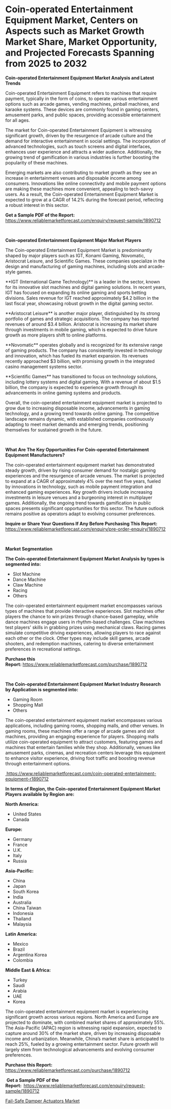 <p><h1>Coin-operated Entertainment Equipment Market, Centers on Aspects such as Market Growth Market Share, Market Opportunity, and Projected Forecasts Spanning from 2025 to 2032</h1></p><p><strong>Coin-operated Entertainment Equipment Market Analysis and Latest Trends</strong></p>
<p><p>Coin-operated Entertainment Equipment refers to machines that require payment, typically in the form of coins, to operate various entertainment options such as arcade games, vending machines, pinball machines, and karaoke systems. These devices are commonly found in gaming centers, amusement parks, and public spaces, providing accessible entertainment for all ages.</p><p>The market for Coin-operated Entertainment Equipment is witnessing significant growth, driven by the resurgence of arcade culture and the demand for interactive entertainment in social settings. The incorporation of advanced technologies, such as touch screens and digital interfaces, enhances user experience and attracts a wider audience. Additionally, the growing trend of gamification in various industries is further boosting the popularity of these machines.</p><p>Emerging markets are also contributing to market growth as they see an increase in entertainment venues and disposable income among consumers. Innovations like online connectivity and mobile payment options are making these machines more convenient, appealing to tech-savvy users. As a result, the Coin-operated Entertainment Equipment Market is expected to grow at a CAGR of 14.2% during the forecast period, reflecting a robust interest in this sector.</p></p>
<p><strong>Get a Sample PDF of the Report:&nbsp;</strong> <a href="https://www.reliablemarketforecast.com/enquiry/request-sample/1890712?utm_campaign=1888&utm_medium=2&utm_source=Github&utm_content=ia&utm_term=01032025&utm_id=coin-operated-entertainment-equipment">https://www.reliablemarketforecast.com/enquiry/request-sample/1890712</a></p>
<p>&nbsp;</p>
<p><strong>Coin-operated Entertainment Equipment Major Market Players</strong></p>
<p><p>The Coin-operated Entertainment Equipment Market is predominantly shaped by major players such as IGT, Konami Gaming, Novomatic, Aristocrat Leisure, and Scientific Games. These companies specialize in the design and manufacturing of gaming machines, including slots and arcade-style games.</p><p>**IGT (International Game Technology)** is a leader in the sector, known for its innovative slot machines and digital gaming solutions. In recent years, IGT has focused on expanding its online gaming and sports betting divisions. Sales revenue for IGT reached approximately $4.2 billion in the last fiscal year, showcasing robust growth in the digital gaming sector.</p><p>**Aristocrat Leisure** is another major player, distinguished by its strong portfolio of games and strategic acquisitions. The company has reported revenues of around $3.4 billion. Aristocrat is increasing its market share through investments in mobile gaming, which is expected to drive future growth as more players shift to online platforms.</p><p>**Novomatic** operates globally and is recognized for its extensive range of gaming products. The company has consistently invested in technology and innovation, which has fueled its market expansion. Its revenues recently approached $3 billion, with promising growth in the integrated casino management systems sector.</p><p>**Scientific Games** has transitioned to focus on technology solutions, including lottery systems and digital gaming. With a revenue of about $1.5 billion, the company is expected to experience growth through its advancements in online gaming systems and products.</p><p>Overall, the coin-operated entertainment equipment market is projected to grow due to increasing disposable income, advancements in gaming technology, and a growing trend towards online gaming. The competitive landscape remains dynamic, with established companies continuously adapting to meet market demands and emerging trends, positioning themselves for sustained growth in the future.</p></p>
<p>&nbsp;</p>
<p><strong>What Are The Key Opportunities For Coin-operated Entertainment Equipment Manufacturers?</strong></p>
<p><p>The coin-operated entertainment equipment market has demonstrated steady growth, driven by rising consumer demand for nostalgic gaming experiences and the resurgence of arcade venues. The market is projected to expand at a CAGR of approximately 4% over the next five years, fueled by innovations in technology, such as mobile payment integration and enhanced gaming experiences. Key growth drivers include increasing investments in leisure venues and a burgeoning interest in multiplayer games. Additionally, the ongoing trend towards gamification in public spaces presents significant opportunities for this sector. The future outlook remains positive as operators adapt to evolving consumer preferences.</p></p>
<p><strong>Inquire or Share Your Questions If Any Before Purchasing This Report:</strong> <a href="https://www.reliablemarketforecast.com/enquiry/pre-order-enquiry/1890712?utm_campaign=1888&utm_medium=2&utm_source=Github&utm_content=ia&utm_term=01032025&utm_id=coin-operated-entertainment-equipment">https://www.reliablemarketforecast.com/enquiry/pre-order-enquiry/1890712</a></p>
<p>&nbsp;</p>
<p><strong>Market Segmentation</strong></p>
<p><strong>The Coin-operated Entertainment Equipment Market Analysis by types is segmented into:</strong></p>
<p><ul><li>Slot Machine</li><li>Dance Machine</li><li>Claw Machine</li><li>Racing</li><li>Others</li></ul></p>
<p><p>The coin-operated entertainment equipment market encompasses various types of machines that provide interactive experiences. Slot machines offer players the chance to win prizes through chance-based gameplay, while dance machines engage users in rhythm-based challenges. Claw machines test players' skills in grabbing prizes using mechanical claws. Racing games simulate competitive driving experiences, allowing players to race against each other or the clock. Other types may include skill games, arcade shooters, and redemption machines, catering to diverse entertainment preferences in recreational settings.</p></p>
<p><strong>Purchase this Report:&nbsp;</strong><a href="https://www.reliablemarketforecast.com/purchase/1890712?utm_campaign=1888&utm_medium=2&utm_source=Github&utm_content=ia&utm_term=01032025&utm_id=coin-operated-entertainment-equipment">https://www.reliablemarketforecast.com/purchase/1890712</a></p>
<p>&nbsp;</p>
<p><strong>The Coin-operated Entertainment Equipment Market Industry Research by Application is segmented into:</strong></p>
<p><ul><li>Gaming Room</li><li>Shopping Mall</li><li>Others</li></ul></p>
<p><p>The coin-operated entertainment equipment market encompasses various applications, including gaming rooms, shopping malls, and other venues. In gaming rooms, these machines offer a range of arcade games and slot machines, providing an engaging experience for players. Shopping malls utilize coin-operated equipment to attract customers, featuring games and machines that entertain families while they shop. Additionally, venues like amusement parks, cinemas, and recreation centers leverage this equipment to enhance visitor experience, driving foot traffic and boosting revenue through entertainment options.</p></p>
<p><a href="https://www.reliablemarketforecast.com/coin-operated-entertainment-equipment-r1890712?utm_campaign=1888&utm_medium=2&utm_source=Github&utm_content=ia&utm_term=01032025&utm_id=coin-operated-entertainment-equipment">&nbsp;https://www.reliablemarketforecast.com/coin-operated-entertainment-equipment-r1890712</a></p>
<p><strong>In terms of Region, the Coin-operated Entertainment Equipment Market Players available by Region are:</strong></p>
<p>
    <p> <strong> North America: </strong>
        <ul>
            <li>United States</li>
            <li>Canada</li>
        </ul>
        </p> 
    <p> <strong> Europe: </strong>
        <ul>
            <li>Germany</li>
            <li>France</li>
            <li>U.K.</li>
            <li>Italy</li>
            <li>Russia</li>
        </ul>
        </p> 
    <p> <strong> Asia-Pacific: </strong>
        <ul>
            <li>China</li>
            <li>Japan</li>
            <li>South Korea</li>
            <li>India</li>
            <li>Australia</li>
            <li>China Taiwan</li>
            <li>Indonesia</li>
            <li>Thailand</li>
            <li>Malaysia</li>
        </ul>
        </p> 
    <p> <strong> Latin America: </strong>
        <ul>
            <li>Mexico</li>
            <li>Brazil</li>
            <li>Argentina Korea</li>
            <li>Colombia</li>
        </ul>
        </p> 
    <p> <strong> Middle East & Africa: </strong>
        <ul>
            <li>Turkey</li>
            <li>Saudi</li>
            <li>Arabia</li>
            <li>UAE</li>
            <li>Korea</li>
        </ul>
    </p>
    </p>
<p><p>The coin-operated entertainment equipment market is experiencing significant growth across various regions. North America and Europe are projected to dominate, with combined market shares of approximately 55%. The Asia-Pacific (APAC) region is witnessing rapid expansion, expected to capture around 30% of the market share, driven by increasing disposable income and urbanization. Meanwhile, China’s market share is anticipated to reach 25%, fueled by a growing entertainment sector. Future growth will largely stem from technological advancements and evolving consumer preferences.</p></p>
<p><strong>Purchase this Report: </strong><a href="https://www.reliablemarketforecast.com/purchase/1890712?utm_campaign=1888&utm_medium=2&utm_source=Github&utm_content=ia&utm_term=01032025&utm_id=coin-operated-entertainment-equipment">https://www.reliablemarketforecast.com/purchase/1890712</a></p>
<p>&nbsp;<strong>Get a Sample PDF of the Report:&nbsp;&nbsp;</strong><a href="https://www.reliablemarketforecast.com/enquiry/request-sample/1890712?utm_campaign=1888&utm_medium=2&utm_source=Github&utm_content=ia&utm_term=01032025&utm_id=coin-operated-entertainment-equipment">https://www.reliablemarketforecast.com/enquiry/request-sample/1890712</a></p>
<p><strong></strong></p>
<p><p><a href="https://github.com/gulaimolin/Market-Research-Report-List-7/blob/main/fail-safe-damper-actuators-market.md?utm_campaign=1888&utm_medium=2&utm_source=Github&utm_content=ia&utm_term=01032025&utm_id=coin-operated-entertainment-equipment">Fail-Safe Damper Actuators Market</a></p></p>